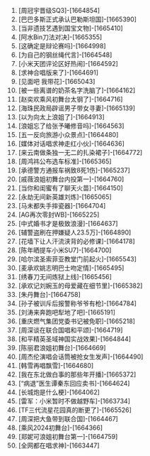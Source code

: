 
1. [周冠宇晋级SQ3]-[1664854]
1. [巴巴多斯正式承认巴勒斯坦国]-[1665390]
1. [当非遗技艺遇到国宝文物]-[1665410]
1. [阿水Bin刀法对决]-[1665355]
1. [这确定是辩论赛吗]-[1664998]
1. [为自己的钢丝绳代言]-[1664548]
1. [小米天团评论区好热闹]-[1664592]
1. [求神合唱版来了]-[1664691]
1. [见面吧 我带花]-[1665043]
1. [被一些离谱的奶茶名字洗脑了]-[1664162]
1. [赵奕欢乘风初舞台太钢了]-[1664716]
1. [海珠民政局辟谣男子带女寻妻]-[1665139]
1. [以为向太上浪姐了]-[1664913]
1. [浪姐忘了给张予曦修音吗]-[1664563]
1. [五一反向旅游小众景点]-[1664480]
1. [媒体对话唱求神走红小伙]-[1664636]
1. [来云南做条独一无二的扎染裙子]-[1664772]
1. [周鸿祎公布选车标准]-[1665365]
1. [承德警方通报车祸致8死1伤]-[1665237]
1. [戚薇浪姐初舞台内投第一]-[1664760]
1. [当你和闺蜜有了聊天火苗]-[1664150]
1. [永劫无间新英雄刘炼]-[1665065]
1. [马未都失手摔瓷器]-[1664704]
1. [AG再次零封WB]-[1665225]
1. [中式婚书才是极致浪漫]-[1664637]
1. [辅警盗刷在押嫌疑人23.5万]-[1664890]
1. [花墙下让人汗流浃背的必修课]-[1664178]
1. [陈年晒提车小米SU7]-[1664700]
1. [哈尔滨圣索菲亚教堂门前起火]-[1665543]
1. [麦承欢姚志明巴士吻定情]-[1665495]
1. [绣春刀无间炼狱上线]-[1665456]
1. [承欢记刘婉玉的母爱藏在细节里]-[1665382]
1. [朱丹舞台]-[1664758]
1. [孙子被训斥后报警称爷爷有枪]-[1664784]
1. [刘涛来奔跑吧犁地了吧]-[1665191]
1. [重庆燃气集团党委书记被免职]-[1665218]
1. [周深谈在联合国唱和平颂]-[1664719]
1. [和平精英圣域神国实战效果]-[1664844]
1. [陈丽君浪姐初舞台]-[1664669]
1. [周杰伦演唱会话筒被抢女生发声]-[1664490]
1. [韩雪再唱飘雪]-[1664680]
1. [我在东北做白事的那些年开播]-[1665372]
1. [“病退”医生谭秦东回应卖书]-[1664624]
1. [长城炮是什么梗]-[1664062]
1. [雷军：小米暂时不做越野车]-[1663734]
1. [TF三代流星花园真的断更了]-[1665526]
1. [周深把大鱼带到联合国]-[1664467]
1. [乘风2024初舞台]-[1664366]
1. [郑妮可浪姐初舞台第一]-[1664759]
1. [全网都在唱求神]-[1663447]